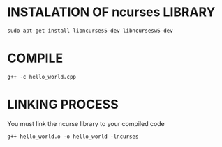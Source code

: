 # INSTALATION OF ncurses LIBRARY

```shell
sudo apt-get install libncurses5-dev libncursesw5-dev
```

# COMPILE

```shell
g++ -c hello_world.cpp
```

# LINKING PROCESS

You must link the ncurse library to your compiled code

```shell
g++ hello_world.o -o hello_world -lncurses
```

